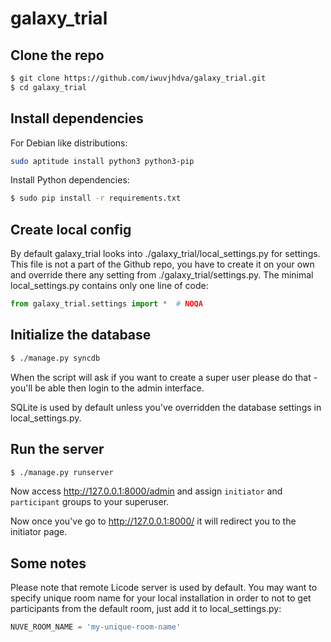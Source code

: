 galaxy_trial
============


Clone the repo
--------------
```bash
$ git clone https://github.com/iwuvjhdva/galaxy_trial.git
$ cd galaxy_trial
```
Install dependencies
--------------------
For Debian like distributions:

```bash
sudo aptitude install python3 python3-pip
```

Install Python dependencies:

```bash
$ sudo pip install -r requirements.txt
```
Create local config
-------------------
By default galaxy_trial looks into ./galaxy_trial/local_settings.py for settings. This file is not a part of the Github repo, you have to create it on your own and override there any setting from ./galaxy_trial/settings.py. The minimal local_settings.py contains only one line of code:

```python
from galaxy_trial.settings import *  # NOQA
```
Initialize the database
--------------

```bash
$ ./manage.py syncdb
```
When the script will ask if you want to create a super user please do that - you'll be able then login to the admin interface.
 
SQLite is used by default unless you've overridden the database settings in local_settings.py. 

Run the server
--------------

```bash
$ ./manage.py runserver
```
Now access http://127.0.0.1:8000/admin and assign `initiator` and `participant` groups to your superuser.

Now once you've go to http://127.0.0.1:8000/ it will redirect you to the initiator page.

Some notes
----------
Please note that remote Licode server is used by default. You may want to specify unique room name for your local installation in order to not to get participants from the default room, just add it to local_settings.py:

```python
NUVE_ROOM_NAME = 'my-unique-room-name'
```
